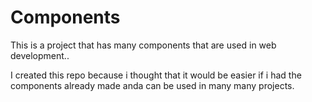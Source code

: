 # Components

This is a project that has many components that are used in web development..

I created this repo because i thought that it would be easier if i had the components already made anda can be used in many many projects.
